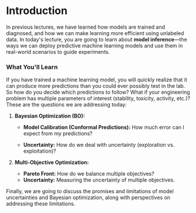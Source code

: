 # Introduction

In previous lectures, we have learned how models are trained and diagnosed, and how we can make learning more efficient using unlabeled data. 
In today's lecture, you are going to learn about **model inference**—the ways we can deploy predictive machine learning models and use them 
in real-world scenarios to guide experiments.

### What You'll Learn

If you have trained a machine learning model, you will quickly realize that it can produce more predictions than you could ever possibly test in the lab. 
So how do you decide which predictions to follow? What if your engineering problem has multiple parameters of interest (stability, toxicity, activity, etc.)? 
These are the questions we are addressing today:

1. **Bayesian Optimization (BO):**
    - **Model Calibration (Conformal Predictions):** How much error can I expect from my predictions?

    - **Uncertainty:** How do we deal with uncertainty (exploration vs. exploitation)?

2. **Multi-Objective Optimization:**
    - **Pareto Front:** How do we balance multiple objectives?
    - **Uncertainty:** Measuring the uncertainty of multiple objectives.

Finally, we are going to discuss the promises and limitations of model uncertainties and Bayesian optimization, along with perspectives on addressing these limitations.

